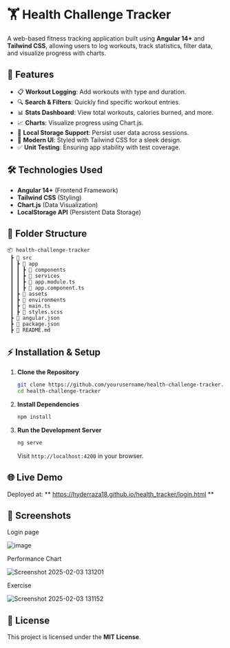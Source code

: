 # 🏋️ Health Challenge Tracker

A web-based fitness tracking application built using **Angular 14+** and **Tailwind CSS**, allowing users to log workouts, track statistics, filter data, and visualize progress with charts.

## 🚀 Features

- 📋 **Workout Logging**: Add workouts with type and duration.
- 🔍 **Search & Filters**: Quickly find specific workout entries.
- 📊 **Stats Dashboard**: View total workouts, calories burned, and more.
- 📈 **Charts**: Visualize progress using Chart.js.
- 💾 **Local Storage Support**: Persist user data across sessions.
- 🎨 **Modern UI**: Styled with Tailwind CSS for a sleek design.
- ✅ **Unit Testing**: Ensuring app stability with test coverage.

## 🛠️ Technologies Used

- **Angular 14+** (Frontend Framework)
- **Tailwind CSS** (Styling)
- **Chart.js** (Data Visualization)
- **LocalStorage API** (Persistent Data Storage)

## 📂 Folder Structure

```
📦 health-challenge-tracker
 ┣ 📂 src
 ┃ ┣ 📂 app
 ┃ ┃ ┣ 📂 components
 ┃ ┃ ┣ 📂 services
 ┃ ┃ ┣ 📜 app.module.ts
 ┃ ┃ ┣ 📜 app.component.ts
 ┃ ┣ 📂 assets
 ┃ ┣ 📂 environments
 ┃ ┣ 📜 main.ts
 ┃ ┣ 📜 styles.scss
 ┣ 📜 angular.json
 ┣ 📜 package.json
 ┣ 📜 README.md
```

## ⚡ Installation & Setup

1. **Clone the Repository**
   ```sh
   git clone https://github.com/yourusername/health-challenge-tracker.git
   cd health-challenge-tracker
   ```
2. **Install Dependencies**
   ```sh
   npm install
   ```
3. **Run the Development Server**
   ```sh
   ng serve
   ```
   Visit `http://localhost:4200` in your browser.



## 🌐 Live Demo

Deployed at: ** https://hyderraza18.github.io/health_tracker/login.html **
           

## 📸 Screenshots
Login page 

![image](https://github.com/user-attachments/assets/2d312b58-f34d-4801-a265-1851bacf25e1)

Performance Chart

![Screenshot 2025-02-03 131201](https://github.com/user-attachments/assets/3f28df94-1272-47c5-98e7-60ce18698b9a)

Exercise

![Screenshot 2025-02-03 131152](https://github.com/user-attachments/assets/5f287dec-c881-48b7-8b19-95b9ed9ffba2)



## 📜 License

This project is licensed under the **MIT License**.



